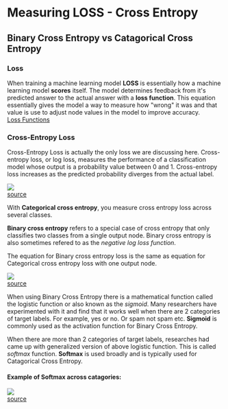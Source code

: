 # Measuring LOSS - Cross Entropy
## Binary Cross Entropy vs Catagorical Cross Entropy

### Loss
When training a machine learning model **LOSS** is essentially how a machine learning model **scores** itself. The model determines feedback from it's predicted answer to the actual answer with a **loss function**. This equation essentially gives the model a way to measure how "wrong" it was and that value is use to adjust node values in the model to improve accuracy.  
[Loss Functions][1]

### Cross-Entropy Loss
Cross-Entropy Loss is actually the only loss we are discussing here. Cross-entropy loss, or log loss, measures the performance of a classification model whose output is a probability value between 0 and 1. Cross-entropy loss increases as the predicted probability diverges from the actual label.  

![](../static/images/cross_entropy_graph.png)  
[source][2]


With **Categorical cross entropy**, you measure cross entropy loss across several classes.

**Binary cross entropy** refers to a special case of cross entropy that only classifies two classes from a single output node. Binary cross entropy is also sometimes refered to as the *negative log loss function*.

The equation for Binary cross entropy loss is the same as equation for Categorical cross entropy loss with one output node.


![](../static/images/cross_entropy_equation.gif)  
[source][3]


When using Binary Cross Entropy there is a mathematical function called the logistic function or also known as the *sigmoid*. Many researchers have experimented with it and find that it works well when there are 2 categories of target labels. For example, yes or no. Or spam not spam etc. **Sigmoid** is commonly used as the activation function for Binary Cross Entropy.

When there are more than 2 categories of target labels, researches had came up with generalized version of above logistic function. This is called *softmax* function. **Softmax** is used broadly and is typically used for Catagorical Cross Entropy.

#### Example of Softmax across catagories:

![](../static/images/softmax_layer.svg)  
[source][4]



[1]: https://ml-cheatsheet.readthedocs.io/en/latest/loss_functions.html "ml-cheatsheet"
[2]: https://ml-cheatsheet.readthedocs.io/en/latest/loss_functions.html "ml-cheatsheet"
[3]: https://gombru.github.io/2018/05/23/cross_entropy_loss/ "gombru.github.io"
[4]: https://developers.google.com/machine-learning/crash-course/multi-class-neural-networks/softmax "multi-class-neural-networks"